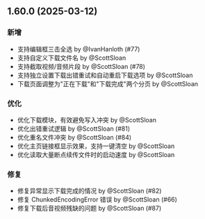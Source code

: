 ## 1.60.0 (2025-03-12)
### 新增
* 支持编辑框三击全选 by @IvanHanloth (#77)
* 支持自定义下载文件名 by @ScottSloan
* 支持截取视频/音频片段 by @ScottSloan (#78)
* 支持独立设置下载出错重试和自动重启下载选项 by @ScottSloan
* 下载页面调整为"正在下载"和"下载完成"两个分页 by @ScottSloan

### 优化
* 优化下载模块，有效避免写入冲突 by @ScottSloan
* 优化出错重试逻辑 by @ScottSloan (#81)
* 优化重名文件冲突 by @ScottSloan (#84)
* 优化主页链接框显示效果，支持一键清空 by @ScottSloan
* 优化读取大量断点续传文件时的启动速度 by @ScottSloan

### 修复
* 修复异常显示下载完成的情况 by @ScottSloan (#82)
* 修复 ChunkedEncodingError 错误 by @ScottSloan (#66)
* 修复下载后音视频残缺的问题 by @ScottSloan (#87)